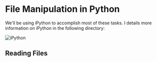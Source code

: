 # File Manipulation in Python

We'll be using iPython to accomplish most of these tasks. I details more information on iPython in the following directory: 

![iPython](https://github.com/gil-ryan/grs-python-public/tree/master/python-resources/iPython)

## Reading Files